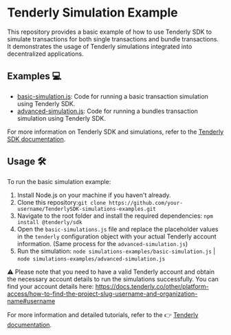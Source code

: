 # Tenderly Simulation Example 

This repository provides a basic example of how to use Tenderly SDK to simulate transactions for both single transactions and bundle transactions. It demonstrates the usage of Tenderly simulations integrated into decentralized applications.

## Examples 💻
- [basic-simulation.js](simulations-examples/basic-simulation.js): Code for running a basic transaction simulation using Tenderly SDK.
- [advanced-simulation.js](simulations-examples/advanced-simulation.js): Code for running a bundles transaction simulation using Tenderly SDK.

For more information on Tenderly SDK and simulations, refer to the [Tenderly SDK documentation](https://docs.tenderly.co/tenderly-sdk/tutorials-and-quickstarts/how-to-simulate-transactions-with-tenderly-sdk).

## Usage 🛠
To run the basic simulation example:

1. Install Node.js on your machine if you haven't already.
2. Clone this repository:`git clone https://github.com/your-username/TenderlySDK-simulations-examples.git`
4. Navigate to the root folder and install the required dependencies:
   `npm install @tenderly/sdk`  
5. Open the `basic-simulations.js` file and replace the placeholder values in the `tenderly` configuration object with your actual Tenderly account information. (Same process for the `advanced-simulation.js`)
6. Run the simulation:
   `node simulations-examples/basic-simulation.js` | `node simulations-examples/advanced-simulation.js`

⚠️ Please note that you need to have a valid Tenderly account and obtain the necessary account details to run the simulations successfully.
You can find your account details here: https://docs.tenderly.co/other/platform-access/how-to-find-the-project-slug-username-and-organization-name#username

For more information and detailed tutorials, refer to the 👉 [Tenderly documentation](https://docs.tenderly.co/).
